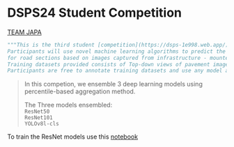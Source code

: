 # DSPS24 Student Competition

[TEAM JAPA](https://dsps-1e998.web.app/leaderboard)
>
```python
"""This is the third student [competition](https://dsps-1e998.web.app/) on the application of AI for pavement condition monitoring.
Participants will use novel machine learning algorithms to predict the pavement condition index (PCI)
for road sections based on images captured from infrastructure - mounted sensors. 
Training datasets provided consists of Top-down views of pavement image data and corresponding pavement condition indices. 
Participants are free to annotate training datasets and use any model architecture to predict the PCI of the road section."""
```

> In this competion, we ensemble 3 deep learning models using percentile-based aggregation method.
> 
> The Three models ensembled: <br>
> ```ResNet50``` <br>
> ```ResNet101``` <br>
> `YOLOv8l-cls` <br>

To train the ResNet models use this [notebook](https://github.com/Blessing988/DSPS24/blob/main/Train-ResNet-Model-DSPS24.ipynb)
